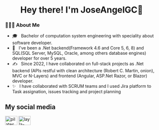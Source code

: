 <h1 align="center">Hey there! I'm JoseAngelGC👋</h1>

<h3> 👨🏻‍💻 About Me </h3>
<ul>
  <li>🎓 &nbsp; Bachelor of computation system engineering with speciality about software developer.</li>
  <li>💼 &nbsp; I've been a .Net backend(Framework 4.6 and Core 5, 6, 8) and SQL(SQL Server, MySQL, Oracle, among others database engines) developer for over 5 years.</li>
  <li>✍️ &nbsp; Since 2022, I have collaborated on full-stack projects as .Net backend (APIs restful with clean architecture (Robert C. Martin, onion), MVC or N-Layers) and frontend (Angular, ASP.Net Razor, or Blazor) developer.</li>
  <li>✨ &nbsp; I have collaborated with SCRUM teams and I used Jira platform to Task assignation, issues tracking and project planning</li>
</ul>

## My social media
<p>
  <a href="#" target="blank"><img align="center" src="https://raw.githubusercontent.com/rahuldkjain/github-profile-readme-generator/master/src/images/icons/Social/twitter.svg" alt="pilatesdev" height="30" width="40" /></a>
  <a href="https://www.linkedin.com/in/jangelc007" target="blank"><img align="center" src="https://raw.githubusercontent.com/rahuldkjain/github-profile-readme-generator/master/src/images/icons/Social/linked-in-alt.svg" alt="layla-codes" height="30" width="40" /></a>
</p>



<!--
**JoseAngelGC/JoseAngelGC** is a ✨ _special_ ✨ repository because its `README.md` (this file) appears on your GitHub profile.

Here are some ideas to get you started:

- 🔭 I’m currently working on ...
- 🌱 I’m currently learning ...
- 👯 I’m looking to collaborate on ...
- 🤔 I’m looking for help with ...
- 💬 Ask me about ...
- 📫 How to reach me: ...
- 😄 Pronouns: ...
- ⚡ Fun fact: ...
-->
